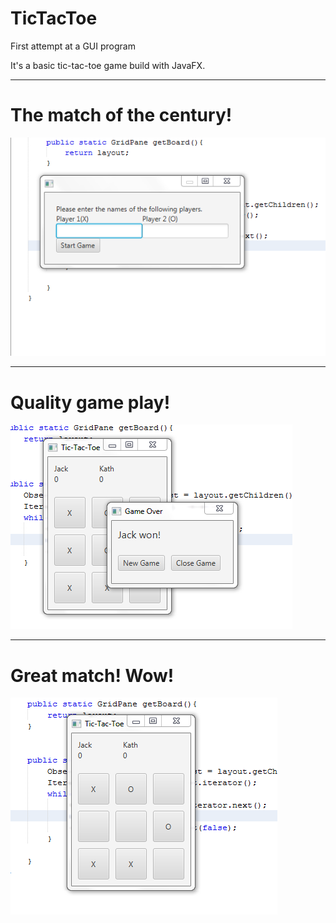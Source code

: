 # TicTacToe
First attempt at a GUI program 

It's a basic tic-tac-toe game build with JavaFX.
***

# The match of the century!
![Demo Pic](https://github.com/Chen-Jack/TicTacToe/blob/master/1.png)

***

# Quality game play\!
![Demo Pic](https://github.com/Chen-Jack/TicTacToe/blob/master/2.png)

***

# Great match! Wow!
![Demo Pic](https://github.com/Chen-Jack/TicTacToe/blob/master/3.png)
